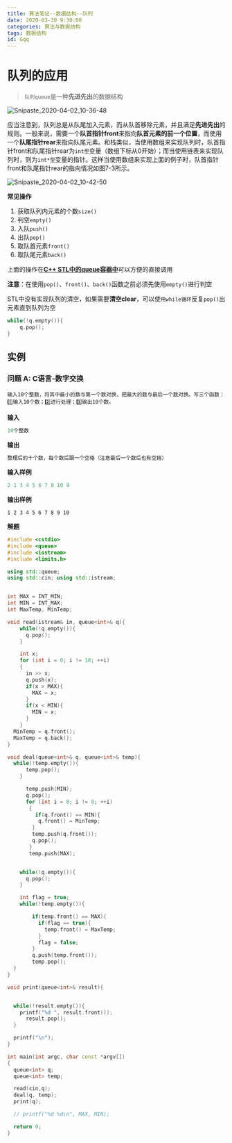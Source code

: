 ```yaml
---
title: 算法笔记--数据结构--队列
date: 2020-03-30 9:30:00
categories: 算法与数据结构
tags: 数据结构
id: Gqq
---
```


# 队列的应用

> `队列queue`是一种**先进先出**的数据结构<!--more-->

![Snipaste_2020-04-02_10-36-48](https://tva1.sinaimg.cn/large/005tpOh1gy1gdf800rl4bj30li06pta6.jpg)

​		应当注意到，队列总是从队尾加入元素，而从队首移除元素，并且满足**先进先出**的规则。一般来说，需要一个**队首指针front**来指向**队首元素的前一个位置**，而使用一个**队尾指针rear**来指向队尾元素。和栈类似，当使用数组来实现队列时，队首指针front和队尾指针rear为`int型`变量（数组下标从0开始）；而当使用链表来实现队列时，则为`int*型`变量的指针。这样当使用数组来实现上面的例子时，队首指针front和队尾指针rear的指向情况如图7-3所示。

![Snipaste_2020-04-02_10-42-50](https://tvax4.sinaimg.cn/large/005tpOh1gy1gdf860sabsj30ic09zjt4.jpg)

**常见操作**

1. 获取队列内元素的个数`size()`
2. 判空`empty()`
3. 入队`push()`
4. 出队`pop()`
5. 取队首元素`front()`
6. 取队尾元素`back()`

上面的操作在[**C++ STL中的queue容器中**](https://www.cnblogs.com/zgqcn/p/12586289.html)可以方便的直接调用

**注意**：在使用`pop()`、`front()`、`back()`函数之前必须先使用`empty()`进行判空

STL中没有实现队列的清空，如果需要**清空clear**，可以使`用while循环`反复`pop()`出元素直到队列为空

```cpp
while(!q.empty()){
    q.pop();
}
```

## 实例

### 问题 A: C语言-数字交换

```shell
输入10个整数，将其中最小的数与第一个数对换，把最大的数与最后一个数对换。写三个函数：1️⃣输入10个数；2️⃣进行处理；3️⃣输出10个数。
```

**输入**

```cpp
10个整数
```

**输出**

```cpp
整理后的十个数，每个数后跟一个空格（注意最后一个数后也有空格）
```

**输入样例**

```cpp
2 1 3 4 5 6 7 8 10 9
```

**输出样例**

```
1 2 3 4 5 6 7 8 9 10
```

**解题**

```cpp
#include <cstdio>
#include <queue>
#include <iostream>
#include <limits.h>

using std::queue;
using std::cin; using std::istream;


int MAX = INT_MIN;
int MIN = INT_MAX;
int MaxTemp, MinTemp;

void read(istream& in, queue<int>& q){
    while(!q.empty()){
      q.pop();
    }

    int x;
    for (int i = 0; i != 10; ++i)
    {
      in >> x;
      q.push(x);
      if(x > MAX){
        MAX = x;
      }
      if(x < MIN){
        MIN = x;
      }
    }
  MinTemp = q.front();
  MaxTemp = q.back();
}

void deal(queue<int>& q, queue<int>& temp){
  while(!temp.empty()){
      temp.pop();
    }

      temp.push(MIN);
      q.pop();
      for (int i = 0; i != 8; ++i)
       {
         if(q.front() == MIN){
          q.front() = MinTemp;
        }
        temp.push(q.front());
        q.pop();
       }
       temp.push(MAX);


    while(!q.empty()){
      q.pop();
    }

    int flag = true;
    while(!temp.empty()){

        if(temp.front() == MAX){
          if(flag == true){
            temp.front() = MaxTemp;
          }
          flag = false;
        }
        q.push(temp.front());
        temp.pop();
  }
}

void print(queue<int>& result){


  while(!result.empty()){
    printf("%d ", result.front());
      result.pop();
  }

  printf("\n");
}

int main(int argc, char const *argv[])
{
  queue<int> q;
  queue<int> temp;

  read(cin,q);
  deal(q, temp);
  print(q);

  // printf("%d %d\n", MAX, MIN);

  return 0;
}
```

